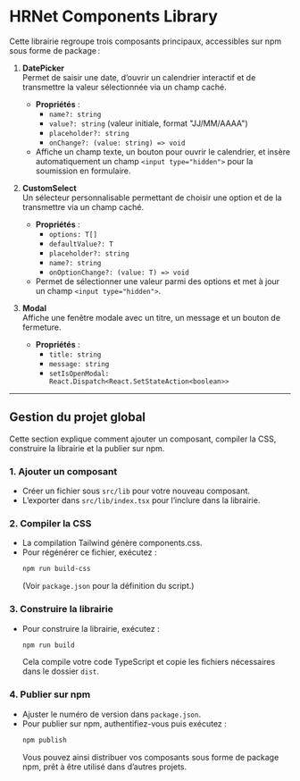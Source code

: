 # HRNet Components Library

Cette librairie regroupe trois composants principaux, accessibles sur npm sous forme de package :

1. **DatePicker**  
   Permet de saisir une date, d’ouvrir un calendrier interactif et de transmettre la valeur sélectionnée via un champ caché.

   - **Propriétés** :
     - `name?: string`
     - `value?: string` (valeur initiale, format "JJ/MM/AAAA")
     - `placeholder?: string`
     - `onChange?: (value: string) => void`
   - Affiche un champ texte, un bouton pour ouvrir le calendrier, et insère automatiquement un champ `<input type="hidden">` pour la soumission en formulaire.

2. **CustomSelect**  
   Un sélecteur personnalisable permettant de choisir une option et de la transmettre via un champ caché.

   - **Propriétés** :
     - `options: T[]`
     - `defaultValue?: T`
     - `placeholder?: string`
     - `name?: string`
     - `onOptionChange?: (value: T) => void`
   - Permet de sélectionner une valeur parmi des options et met à jour un champ `<input type="hidden">`.

3. **Modal**  
   Affiche une fenêtre modale avec un titre, un message et un bouton de fermeture.
   - **Propriétés** :
     - `title: string`
     - `message: string`
     - `setIsOpenModal: React.Dispatch<React.SetStateAction<boolean>>`

---

## Gestion du projet global

Cette section explique comment ajouter un composant, compiler la CSS, construire la librairie et la publier sur npm.

### 1. Ajouter un composant

- Créer un fichier sous `src/lib` pour votre nouveau composant.
- L’exporter dans `src/lib/index.tsx` pour l’inclure dans la librairie.

### 2. Compiler la CSS

- La compilation Tailwind génère components.css.
- Pour régénérer ce fichier, exécutez :
  ```sh
  npm run build-css
  ```
  (Voir `package.json` pour la définition du script.)

### 3. Construire la librairie

- Pour construire la librairie, exécutez :
  ```sh
  npm run build
  ```
  Cela compile votre code TypeScript et copie les fichiers nécessaires dans le dossier `dist`.

### 4. Publier sur npm

- Ajuster le numéro de version dans `package.json`.
- Pour publier sur npm, authentifiez-vous puis exécutez :
  ```sh
  npm publish
  ```
  Vous pouvez ainsi distribuer vos composants sous forme de package npm, prêt à être utilisé dans d’autres projets.
